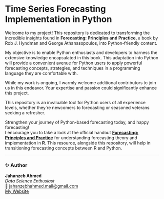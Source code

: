 # Time Series Forecasting Implementation in Python

Welcome to my project! This repository is dedicated to transforming the incredible insights found in **Forecasting: Principles and Practice**, a book by Rob J. Hyndman and George Athanasopoulos, into Python-friendly content.

My objective is to enable Python enthusiasts and developers to harness the extensive knowledge encapsulated in this book. This adaptation into Python will provide a convenient avenue for Python users to apply powerful forecasting concepts, strategies, and techniques in a programming language they are comfortable with.

While my work is ongoing, I warmly welcome additional contributors to join us in this endeavor. Your expertise and passion could significantly enhance this project.

This repository is an invaluable tool for Python users of all experience levels, whether they're newcomers to forecasting or seasoned veterans seeking a refresher. 

Strengthen your journey of Python-based forecasting today, and happy forecasting!  
I encourage you to take a look at the official handout **[Forecasting: Principles and Practice](https://otexts.com/fpp3)** for understanding forecasting theory and implementation in **R**. This resource, alongside this repository, will help in transitioning forecasting concepts between R and Python.  

---

### ✨ **Author**  
**Jahanzeb Ahmed**  
*Data Science Enthusiast*  
📧 jahanzebhahmed.mail@gmail.com  
[My Website](https://jahanzebahmed.netlify.app)
